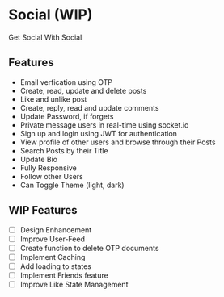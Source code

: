# Social (WIP)

Get Social With Social

## Features

- Email verfication using OTP
- Create, read, update and delete posts
- Like and unlike post
- Create, reply, read and update comments
- Update Password, if forgets
- Private message users in real-time using socket.io
- Sign up and login using JWT for authentication
- View profile of other users and browse through their Posts
- Search Posts by their Title
- Update Bio
- Fully Responsive
- Follow other Users
- Can Toggle Theme (light, dark)

## WIP Features

- [ ] Design Enhancement
- [ ] Improve User-Feed
- [ ] Create function to delete OTP documents
- [ ] Implement Caching
- [ ] Add loading to states
- [ ] Implement Friends feature
- [ ] Improve Like State Management
